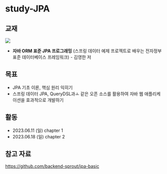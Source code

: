 # study-JPA

## 교재
![](http://image.yes24.com/goods/19040233/300x0)
- **자바 ORM 표준 JPA 프로그래밍** (스프링 데이터 예제 프로젝트로 배우는 전자정부 표준 데이터베이스 프레임워크) - 김영한 저

## 목표
- JPA 기초 이론, 핵심 원리 익히기
- 스프링 데이터 JPA, QueryDSL과ㅗ 같은 오픈 소스를 활용하여 자바 웹 애플리케이션을 효과적으로 개발하기

## 활동
- 2023.06.11 (일) chapter 1
- 2023.06.18 (일) chapter 2

## 참고 자료
https://github.com/backend-sprout/jpa-basic
